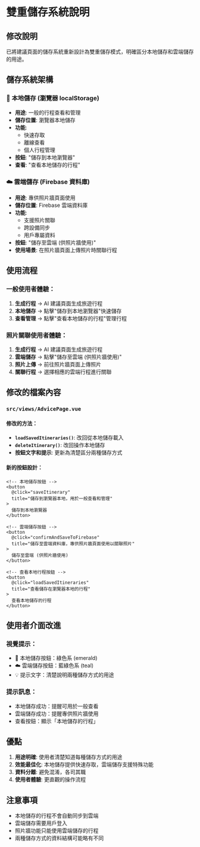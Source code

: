 # 雙重儲存系統說明

## 修改說明
已將建議頁面的儲存系統重新設計為雙重儲存模式，明確區分本地儲存和雲端儲存的用途。

## 儲存系統架構

### 📱 **本地儲存** (瀏覽器 localStorage)
- **用途**: 一般的行程查看和管理
- **儲存位置**: 瀏覽器本地儲存
- **功能**: 
  - 快速存取
  - 離線查看
  - 個人行程管理
- **按鈕**: "儲存到本地瀏覽器"
- **查看**: "查看本地儲存的行程"

### ☁️ **雲端儲存** (Firebase 資料庫)
- **用途**: 專供照片牆頁面使用
- **儲存位置**: Firebase 雲端資料庫
- **功能**:
  - 支援照片關聯
  - 跨設備同步
  - 用戶專屬資料
- **按鈕**: "儲存至雲端 (供照片牆使用)"
- **使用場景**: 在照片牆頁面上傳照片時關聯行程

## 使用流程

### 一般使用者體驗：
1. **生成行程** → AI 建議頁面生成旅遊行程
2. **本地儲存** → 點擊"儲存到本地瀏覽器"快速儲存
3. **查看管理** → 點擊"查看本地儲存的行程"管理行程

### 照片關聯使用者體驗：
1. **生成行程** → AI 建議頁面生成旅遊行程
2. **雲端儲存** → 點擊"儲存至雲端 (供照片牆使用)"
3. **照片上傳** → 前往照片牆頁面上傳照片
4. **關聯行程** → 選擇相應的雲端行程進行關聯

## 修改的檔案內容

### `src/views/AdvicePage.vue`

#### 修改的方法：
- **`loadSavedItineraries()`**: 改回從本地儲存載入
- **`deleteItinerary()`**: 改回操作本地儲存
- **按鈕文字和提示**: 更新為清楚區分兩種儲存方式

#### 新的按鈕設計：
```vue
<!-- 本地儲存按鈕 -->
<button 
  @click="saveItinerary" 
  title="儲存到瀏覽器本地，用於一般查看和管理"
>
  儲存到本地瀏覽器
</button>

<!-- 雲端儲存按鈕 -->
<button 
  @click="confirmAndSaveToFirebase"
  title="儲存至雲端資料庫，專供照片牆頁面使用以關聯照片"
>
  儲存至雲端 (供照片牆使用)
</button>

<!-- 查看本地行程按鈕 -->
<button 
  @click="loadSavedItineraries"
  title="查看儲存在瀏覽器本地的行程"
>
  查看本地儲存的行程
</button>
```

## 使用者介面改進

### 視覺提示：
- 📱 本地儲存按鈕：綠色系 (emerald)
- ☁️ 雲端儲存按鈕：藍綠色系 (teal)
- 💡 提示文字：清楚說明兩種儲存方式的用途

### 提示訊息：
- 本地儲存成功：提醒可用於一般查看
- 雲端儲存成功：提醒專供照片牆使用
- 查看按鈕：顯示「本地儲存的行程」

## 優點

1. **用途明確**: 使用者清楚知道每種儲存方式的用途
2. **效能最佳化**: 本地儲存提供快速存取，雲端儲存支援特殊功能
3. **資料分離**: 避免混淆，各司其職
4. **使用者體驗**: 更直觀的操作流程

## 注意事項

- 本地儲存的行程不會自動同步到雲端
- 雲端儲存需要用戶登入
- 照片牆功能只能使用雲端儲存的行程
- 兩種儲存方式的資料結構可能略有不同
